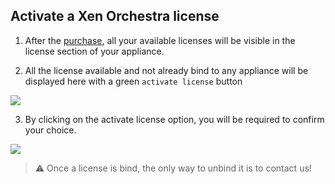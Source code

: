 ## Activate a Xen Orchestra license

1. After the [purchase](https://xen-orchestra.com/docs/purchase.html), all your available licenses will be visible in the license section of your appliance.

2. All the license available and not already bind to any appliance will be displayed here with a green `activate license` button

![](.assets/activate-license.png)

3. By clicking on the activate license option, you will be required to confirm your choice. 

![](.assets/activate-confirm.png)

> ⚠ Once a license is bind, the only way to unbind it is to contact us!
